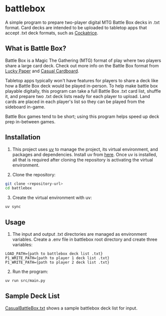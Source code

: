 # battlebox

A simple program to prepare two-player digital MTG Battle Box decks in .txt format. 
Card decks are intended to be uploaded to tabletop apps that accept .txt deck formats, such as [Cockatrice](https://cockatrice.github.io/).

## What is Battle Box?
Battle Box is a Magic The Gathering (MTG) format of play where two players share a large card deck. Check out more info on the Battle Box format from [Lucky Paper](https://luckypaper.co/articles/a-guide-to-battle-box/) and [Casual Cardboard](https://www.youtube.com/watch?v=_3K75KYFoAk).

Tabletop apps typically won't have features for players to share a deck like how a Battle Box deck would be played in-person. To help make battle box playable digitally, this program can take a full Battle Box .txt card list, shuffle it, and prepare two .txt deck lists ready for each player to upload. Land cards are placed in each player's list so they can be played from the sideboard in-game. 

Battle Box games tend to be short; using this program helps speed up deck prep in-between games.

## Installation
1. This project uses [uv](https://docs.astral.sh/uv/) to manage the project, its virtual environment, and packages and dependencies. Install uv from [here](https://docs.astral.sh/uv/getting-started/installation/). Once uv is installed, all that is required after cloning the repository is activating the virtual environment.

2. Clone the repository:
```sh
git clone <repository-url>
cd battlebox
```

3. Create the virtual environment with uv:
```sh
uv sync
```

## Usage
1. The input and output .txt directories are managed as environment variables. Create a .env file in battlebox root directory and create three variables:
```env
LOAD_PATH={path to battlebox deck list .txt}
P1_WRITE_PATH={path to player 1 deck list .txt}
P1_WRITE_PATH={path to player 2 deck list .txt}
```

2. Run the program:
```sh
uv run src/main.py
```

## Sample Deck List
[CasualBattleBox.txt](https://github.com/bmpower/battlebox/blob/master/CasualBattleBox.txt) shows a sample battlebox deck list for input.

